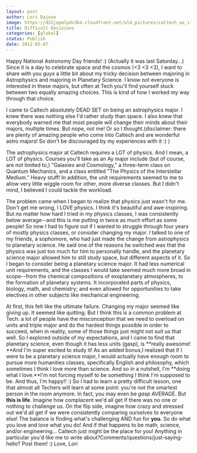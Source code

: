 ```yaml
---
layout: post
author: Lori Dajose
image: https://d31japmlpdv3k4.cloudfront.net/old_pictures/caltech_as_it_happens/6a0105349b8251970b0168eb195555970c.jpg
title: Difficult Decisions
categories: [global]
status: Publish
date: 2012-05-07
---
```


Happy National Astronomy Day friends! :) (Actually it was last Saturday...)
Since it is a day to celebrate space and the cosmos (&lt;3 &lt;3 &lt;3), I want to share with you guys a little bit about my tricky decision between majoring in Astrophysics and majoring in Planetary Science. I know not everyone is interested in these majors, but often at Tech you'll find yourself stuck between two equally amazing choices. This is kind of how I worked my way through that choice.

I came to Caltech absolutely DEAD SET on being an astrophysics major. I knew there was nothing else I'd rather study than space. I also knew that everybody warned me that most people will change their minds about their majors, multiple times. But nope, not me! Or so I thought.(disclaimer: there are plenty of amazing people who come into Caltech and are wonderful astro majors! So don't be discouraged by my experiences with it :) )

The astrophysics major at Caltech requires a LOT of physics. And I mean, a LOT of physics. Courses you'll take as an Ay major include (but of course, are not limited to,) "Galaxies and Cosmology," a three-term class on Quantum Mechanics, and a class entitled "The Physics of the Interstellar Medium." Heavy stuff! In addition, the unit requirements seemed to me to allow very little wiggle room for other, more diverse classes. But I didn't mind, I believed I could tackle the workload.

The problem came when I began to realize that physics just wasn't for me. Don't get me wrong, I LOVE physics. I think it's beautiful and awe-inspiring. But no matter how hard I tried in my physics classes, I was consistently below average--and this is me putting in twice as much effort as some people! So now I had to figure out if I wanted to struggle through four years of mostly physics classes, or consider changing my major. I talked to one of my friends, a sophomore, who had just made the change from astrophysics to planetary science. He said one of the reasons he switched was that the physics was just too much for him to personally handle, and the planetary science major allowed him to still study space, but different aspects of it. So I began to consider being a planetary science major. It had less numerical unit requirements, and the classes I would take seemed much more broad in scope--from the chemical compositions of exoplanetary atmospheres, to the formation of planetary systems. It incorporated parts of physics, biology, math, and chemistry; and even allowed for opportunities to take electives in other subjects like mechanical engineering.

At first, this felt like the ultimate failure. Changing my major seemed like giving up. It seemed like quitting. But I think this is a common problem at Tech: a lot of people have the misconception that we need to overload on units and triple major and do the hardest things possible in order to succeed, when in reality, some of those things just might not suit us that well. So I explored outside of my expectations, and I came to find that planetary science, even though it has less units (gasp), is **really awesome! **And I'm super excited to study it! As an added bonus,I realized that if I were to be a planetary science major, I would actually have enough room to pursue more humanities classes, specifically English and philosophy, which sometimes I think I love more than science. And so in a nutshell, I'm **doing what I love.**I'm not forcing myself to be something I think I'm supposed to be. And thus, I'm happy!! :)
So I had to learn a pretty difficult lesson, one that almost all Techers will learn at some point: you're not the smartest person in the room anymore. In fact, you may even be *gasp* AVERAGE. But **this is life**. Imagine how complacent we'd all get if there was no one or nothing to challenge us. On the flip side, imagine how crazy and stressed out we'd all get if we were consistently comparing ourselves to everyone else! The balance is finding what's challenging AND fun for **you.**
So do what you love and love what you do! And if that happens to be math, science, and/or engineering... Caltech just might be the place for you!
Anything in particular you'd like me to write about?Comments/questions/just-saying-hello? Post them! :)
Love,
Lori
